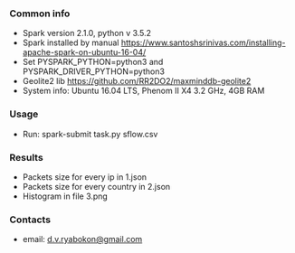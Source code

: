 ### Common info ###

* Spark version 2.1.0, python v 3.5.2
* Spark installed by manual https://www.santoshsrinivas.com/installing-apache-spark-on-ubuntu-16-04/
* Set PYSPARK_PYTHON=python3 and PYSPARK_DRIVER_PYTHON=python3
* Geolite2 lib https://github.com/RR2DO2/maxminddb-geolite2
* System info: Ubuntu 16.04 LTS, Phenom II X4 3.2 GHz, 4GB RAM

### Usage ###

* Run: spark-submit task.py sflow.csv

### Results ###

* Packets size for every ip in 1.json
* Packets size for every country in 2.json
* Histogram in file 3.png

### Contacts ###

* email: d.v.ryabokon@gmail.com